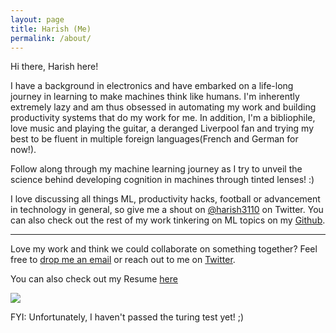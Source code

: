 ```yaml
---
layout: page
title: Harish (Me)
permalink: /about/
---
```


Hi there, Harish here!

I have a background in electronics and have embarked on a life-long journey in learning to make machines think like humans. I'm inherently extremely lazy and am thus obsessed in automating my work and building productivity systems that do my work for me. In addition, I'm a bibliophile, love music and playing the guitar, a deranged Liverpool fan and trying my best to be fluent in multiple foreign languages(French and German for now!). 

Follow along through my machine learning journey as I try to unveil the science behind developing cognition in machines through tinted lenses! :)

I love discussing all things ML, productivity hacks, football or advancement in technology in general, so give me a shout on [@harish3110](https://twitter.com/harish3110) on Twitter. You can also check out the rest of my work tinkering on ML topics on my [Github](https://github.com/harish3110).

---
Love my work and think we could collaborate on something together? Feel free to [drop me an email](harish3110@gmail.com) or reach out to me on [Twitter](https://twitter.com/harish3110).

You can also check out my Resume [here](https://drive.google.com/file/d/1p3An689RdQWi4nSwicn-7rO4LOH8G9Av/view?usp=sharing)

![]({{site.baseurl}}/images/profile_pic.jpg)

FYI: Unfortunately, I haven't passed the turing test yet! ;)

